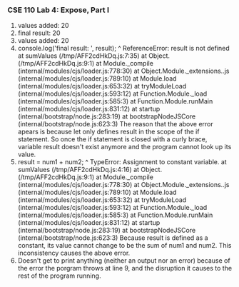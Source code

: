 ### CSE 110 Lab 4: Expose, Part I
1. values added:  20
2. final result:  20
3. values added:  20
4. console.log('final result: ', result);
                                    ^
ReferenceError: result is not defined
    at sumValues (/tmp/AFF2cdHkDq.js:7:35)
    at Object.<anonymous> (/tmp/AFF2cdHkDq.js:9:1)
    at Module._compile (internal/modules/cjs/loader.js:778:30)
    at Object.Module._extensions..js (internal/modules/cjs/loader.js:789:10)
    at Module.load (internal/modules/cjs/loader.js:653:32)
    at tryModuleLoad (internal/modules/cjs/loader.js:593:12)
    at Function.Module._load (internal/modules/cjs/loader.js:585:3)
    at Function.Module.runMain (internal/modules/cjs/loader.js:831:12)
    at startup (internal/bootstrap/node.js:283:19)
    at bootstrapNodeJSCore (internal/bootstrap/node.js:623:3)
    The reason that the above error apears is because let only defines result in the scope of the if statement. So once the if statement is closed with a curly brace, variable result doesn't exist anymore and the program cannot look up its value.
5. result = num1 + num2;
               ^
TypeError: Assignment to constant variable.
    at sumValues (/tmp/AFF2cdHkDq.js:4:16)
    at Object.<anonymous> (/tmp/AFF2cdHkDq.js:9:1)
    at Module._compile (internal/modules/cjs/loader.js:778:30)
    at Object.Module._extensions..js (internal/modules/cjs/loader.js:789:10)
    at Module.load (internal/modules/cjs/loader.js:653:32)
    at tryModuleLoad (internal/modules/cjs/loader.js:593:12)
    at Function.Module._load (internal/modules/cjs/loader.js:585:3)
    at Function.Module.runMain (internal/modules/cjs/loader.js:831:12)
    at startup (internal/bootstrap/node.js:283:19)
    at bootstrapNodeJSCore (internal/bootstrap/node.js:623:3)
    Because result is defined as a constant, its value cannot change to be the sum of num1 and num2. This inconsistency causes the above error.
6. Doesn't get to print anything (neither an output nor an error) because of the error the porgram throws at line 9, and the disruption it causes to the rest of the program running. 
